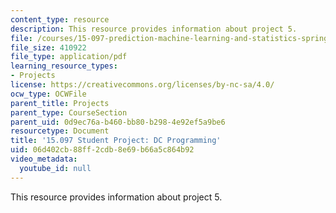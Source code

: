```yaml
---
content_type: resource
description: This resource provides information about project 5.
file: /courses/15-097-prediction-machine-learning-and-statistics-spring-2012/06d402cb88ff2cdb8e69b66a5c864b92_MIT15_097S12_proj5.pdf
file_size: 410922
file_type: application/pdf
learning_resource_types:
- Projects
license: https://creativecommons.org/licenses/by-nc-sa/4.0/
ocw_type: OCWFile
parent_title: Projects
parent_type: CourseSection
parent_uid: 0d9ec76a-b460-bb80-b298-4e92ef5a9be6
resourcetype: Document
title: '15.097 Student Project: DC Programming'
uid: 06d402cb-88ff-2cdb-8e69-b66a5c864b92
video_metadata:
  youtube_id: null
---
```

This resource provides information about project 5.